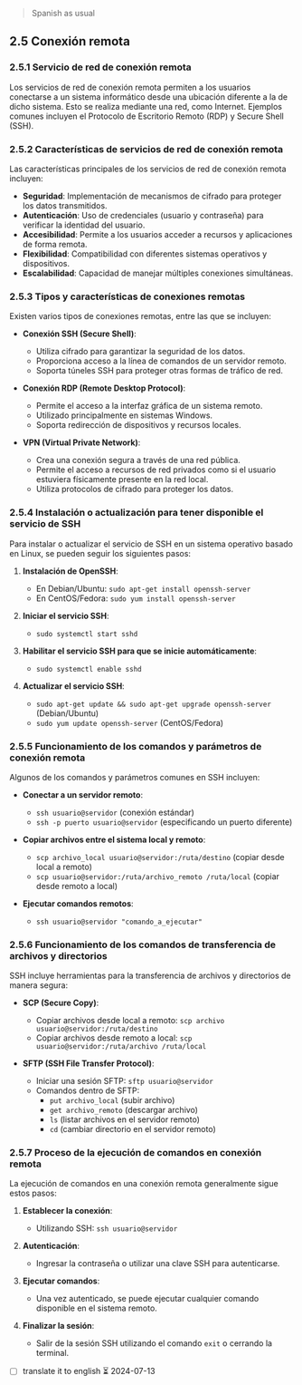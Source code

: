 > Spanish as usual
## 2.5 Conexión remota

### 2.5.1 Servicio de red de conexión remota

Los servicios de red de conexión remota permiten a los usuarios conectarse a un sistema informático desde una ubicación diferente a la de dicho sistema. Esto se realiza mediante una red, como Internet. Ejemplos comunes incluyen el Protocolo de Escritorio Remoto (RDP) y Secure Shell (SSH).

### 2.5.2 Características de servicios de red de conexión remota

Las características principales de los servicios de red de conexión remota incluyen:

- **Seguridad**: Implementación de mecanismos de cifrado para proteger los datos transmitidos.
- **Autenticación**: Uso de credenciales (usuario y contraseña) para verificar la identidad del usuario.
- **Accesibilidad**: Permite a los usuarios acceder a recursos y aplicaciones de forma remota.
- **Flexibilidad**: Compatibilidad con diferentes sistemas operativos y dispositivos.
- **Escalabilidad**: Capacidad de manejar múltiples conexiones simultáneas.

### 2.5.3 Tipos y características de conexiones remotas

Existen varios tipos de conexiones remotas, entre las que se incluyen:

- **Conexión SSH (Secure Shell)**:
  - Utiliza cifrado para garantizar la seguridad de los datos.
  - Proporciona acceso a la línea de comandos de un servidor remoto.
  - Soporta túneles SSH para proteger otras formas de tráfico de red.

- **Conexión RDP (Remote Desktop Protocol)**:
  - Permite el acceso a la interfaz gráfica de un sistema remoto.
  - Utilizado principalmente en sistemas Windows.
  - Soporta redirección de dispositivos y recursos locales.

- **VPN (Virtual Private Network)**:
  - Crea una conexión segura a través de una red pública.
  - Permite el acceso a recursos de red privados como si el usuario estuviera físicamente presente en la red local.
  - Utiliza protocolos de cifrado para proteger los datos.

### 2.5.4 Instalación o actualización para tener disponible el servicio de SSH

Para instalar o actualizar el servicio de SSH en un sistema operativo basado en Linux, se pueden seguir los siguientes pasos:

1. **Instalación de OpenSSH**:
   - En Debian/Ubuntu: `sudo apt-get install openssh-server`
   - En CentOS/Fedora: `sudo yum install openssh-server`

2. **Iniciar el servicio SSH**:
   - `sudo systemctl start sshd`

3. **Habilitar el servicio SSH para que se inicie automáticamente**:
   - `sudo systemctl enable sshd`

4. **Actualizar el servicio SSH**:
   - `sudo apt-get update && sudo apt-get upgrade openssh-server` (Debian/Ubuntu)
   - `sudo yum update openssh-server` (CentOS/Fedora)

### 2.5.5 Funcionamiento de los comandos y parámetros de conexión remota

Algunos de los comandos y parámetros comunes en SSH incluyen:

- **Conectar a un servidor remoto**:
  - `ssh usuario@servidor` (conexión estándar)
  - `ssh -p puerto usuario@servidor` (especificando un puerto diferente)

- **Copiar archivos entre el sistema local y remoto**:
  - `scp archivo_local usuario@servidor:/ruta/destino` (copiar desde local a remoto)
  - `scp usuario@servidor:/ruta/archivo_remoto /ruta/local` (copiar desde remoto a local)

- **Ejecutar comandos remotos**:
  - `ssh usuario@servidor "comando_a_ejecutar"`

### 2.5.6 Funcionamiento de los comandos de transferencia de archivos y directorios

SSH incluye herramientas para la transferencia de archivos y directorios de manera segura:

- **SCP (Secure Copy)**:
  - Copiar archivos desde local a remoto: `scp archivo usuario@servidor:/ruta/destino`
  - Copiar archivos desde remoto a local: `scp usuario@servidor:/ruta/archivo /ruta/local`

- **SFTP (SSH File Transfer Protocol)**:
  - Iniciar una sesión SFTP: `sftp usuario@servidor`
  - Comandos dentro de SFTP:
    - `put archivo_local` (subir archivo)
    - `get archivo_remoto` (descargar archivo)
    - `ls` (listar archivos en el servidor remoto)
    - `cd` (cambiar directorio en el servidor remoto)

### 2.5.7 Proceso de la ejecución de comandos en conexión remota

La ejecución de comandos en una conexión remota generalmente sigue estos pasos:

1. **Establecer la conexión**:
   - Utilizando SSH: `ssh usuario@servidor`
   
2. **Autenticación**:
   - Ingresar la contraseña o utilizar una clave SSH para autenticarse.

3. **Ejecutar comandos**:
   - Una vez autenticado, se puede ejecutar cualquier comando disponible en el sistema remoto.

4. **Finalizar la sesión**:
   - Salir de la sesión SSH utilizando el comando `exit` o cerrando la terminal.

- [ ] translate it to english ⏳ 2024-07-13 